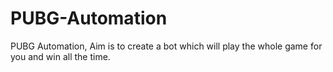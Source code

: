 # PUBG-Automation
PUBG Automation, Aim is to create a bot which will play the whole game for you and win all the time.
